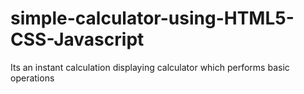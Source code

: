 # simple-calculator-using-HTML5-CSS-Javascript
Its an instant calculation displaying calculator which performs basic operations
